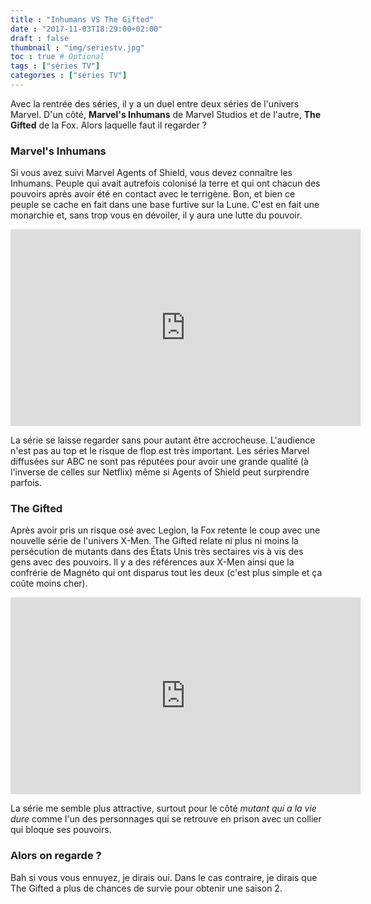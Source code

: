 ```yaml
---
title : "Inhumans VS The Gifted"
date : "2017-11-03T18:29:00+02:00"
draft : false
thumbnail : "img/seriestv.jpg"
toc : true # Optional
tags : ["séries TV"]
categories : ["séries TV"]
---
```


Avec la rentrée des séries, il y a un duel entre deux séries de l'univers Marvel. D'un côté, **Marvel's Inhumans** de Marvel Studios et de l'autre, **The Gifted** de la Fox. Alors laquelle faut il regarder ?

### Marvel's Inhumans

Si vous avez suivi Marvel Agents of Shield, vous devez connaître les Inhumans. Peuple qui avait autrefois colonisé la terre et qui ont chacun des pouvoirs après avoir été en contact avec le terrigène. Bon, et bien ce peuple se cache en fait dans une base furtive sur la Lune. C'est en fait une monarchie et, sans trop vous en dévoiler, il y aura une lutte du pouvoir.

<iframe width="560" height="315" src="https://www.youtube.com/embed/1sYF1SXcWqQ" frameborder="0" allowfullscreen></iframe>

La série se laisse regarder sans pour autant être accrocheuse. L'audience n'est pas au top et le risque de flop est très important. Les séries Marvel diffusées sur ABC ne sont pas réputées pour avoir une grande qualité (à l'inverse de celles sur Netflix) même si Agents of Shield peut surprendre parfois.

### The Gifted

Après avoir pris un risque osé avec Legion, la Fox retente le coup avec une nouvelle série de l'univers X-Men. The Gifted relate ni plus ni moins la persécution de mutants dans des États Unis très sectaires vis à vis des gens avec des pouvoirs. Il y a des références aux X-Men ainsi que la confrérie de Magnéto qui ont disparus tout les deux (c'est plus simple et ça coûte moins cher). 

<iframe width="560" height="315" src="https://www.youtube.com/embed/bvyJfspGN3E" frameborder="0" allowfullscreen></iframe>

La série me semble plus attractive, surtout pour le côté _mutant qui a la vie dure_ comme l'un des personnages qui se retrouve en prison avec un collier qui bloque ses pouvoirs.

### Alors on regarde ?

Bah si vous vous ennuyez, je dirais oui. Dans le cas contraire, je dirais que The Gifted a plus de chances de survie pour obtenir une saison 2.
